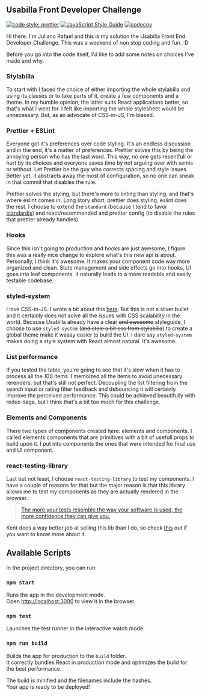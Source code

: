 ## Usabilla Front Developer Challenge

[![code style: prettier](https://img.shields.io/badge/code_style-prettier-ff69b4.svg?style=flat-square)](https://github.com/prettier/prettier)
[![JavaScript Style Guide](https://img.shields.io/badge/code_style-standard-brightgreen.svg)](https://standardjs.com)
[![codecov](https://codecov.io/gh/thefrontendwizard/usabilla-frontend-challenge/branch/master/graph/badge.svg?token=AxV2s66wK7)](https://codecov.io/gh/thefrontendwizard/usabilla-frontend-challenge)

Hi there. I'm Juliano Rafael and this is my solution the Usabilla Front End Developer Challenge. This was a weekend of non stop coding and fun. :D

Before you go into the code itself, I'd like to add some notes on choices I've made and why.

### Stylabilla

To start with I faced the choice of either importing the whole stylabilla and using its classes or to take parts of it, create a few components and a theme. In my humble opinion, the latter suits React applications better, so that's what I went for. I felt like importing the whole stylesheet would be unnecessary. But, as an advocate of CSS-in-JS, I'm biased.

### Prettier + ESLint

Everyone got it's preferences over code styling. It's an endless discussion and in the end, it's a matter of preferences. Prettier solves this by being the annoying person who has the last word. This way, no one gets resentfull or hurt by its choices and everyone saves time by not arguing over with semis or without. Let Prettier be the guy who corrects spacing and style issues. Better yet, it abstracts away the most of configuration, so no one can sneak in that commit that disables the rule.

Prettier solves the styling, but there's more to linting than styling, and that's where eslint comes in. Long story short, prettier does styling, eslint does the rest. I choose to extend the `standard` (because I tend to favor [standardjs](https://standardjs.com)) and react/recommended and prettier config (to disable the rules that prettier already handles).

### Hooks

Since this isn't going to production and hooks are just awesome, I figure this was a really nice change to explore what's this new api is about. Personally, I think it's awesome. It makes your component code way more organized and clean. State management and side effects go into hooks, UI goes into leaf components. It naturally leads to a more readable and easily testable codebase.

### styled-system

I love CSS-in-JS. I wrote a bit about this [here](https://blog.getty.io/developing-apps-with-styled-components-e9f56cd0f4c5). But this is not a silver bullet and it certainly does not solve all the issues with CSS scalability in the world. Because Usabilla already have a clear ~~and awesome~~ styleguide, I choose to use `styled-system` (~~and stole a bit css from stylabilla~~) to create a global theme make it waaay easier to build the UI. I dare say `styled-system` makes doing a style system with React almost natural. It's awesome.

### List performance

If you tested the table, you're going to see that it's slow when it has to process all the 100 items. I memoized all the items to avoid unecessary rerenders, but that's still not perfect. Decoupling the list filtering from the search input or rating filter feedback and debouncing it will certainly improve the perceived performance. This could be achieved beautifully with redux-saga, but I think that's a bit too much for this challenge.

### Elements and Components

There two types of components created here: elements and components. I called elements components that are primitives with a bit of usefull props to build upon it. I put into components the ones that were intended for final use and UI component.

### react-testing-library

Last but not least, I choose `react-testing-library` to test my components. I have a couple of reasons for that but the major reason is that this library allows me to test my components as they are actually rendered in the browser.

> [The more your tests resemble the way your software is used, the more confidence they can give you.](https://twitter.com/kentcdodds/status/977018512689455106)

Kent does a way better job at selling this lib than I do, so check [this](https://github.com/kentcdodds/react-testing-library#this-solution) out if you want to know more about it.

## Available Scripts

In the project directory, you can run:

### `npm start`

Runs the app in the development mode.<br>
Open [http://localhost:3000](http://localhost:3000) to view it in the browser.

### `npm test`

Launches the test runner in the interactive watch mode.

### `npm run build`

Builds the app for production to the `build` folder.<br>
It correctly bundles React in production mode and optimizes the build for the best performance.

The build is minified and the filenames include the hashes.<br>
Your app is ready to be deployed!
